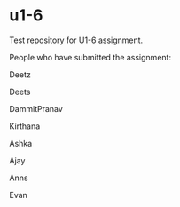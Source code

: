 # u1-6
Test repository for U1-6 assignment.

People who have submitted the assignment:

Deetz

Deets

DammitPranav

Kirthana

Ashka

Ajay

Anns

Evan
